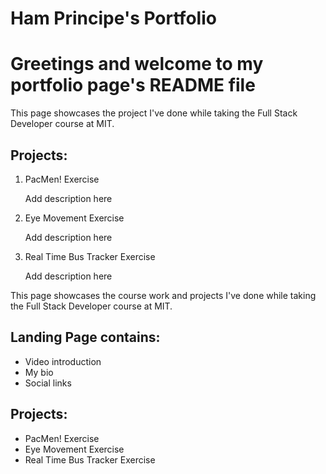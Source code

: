 # Ham Principe's Portfolio

<!-- Expand the Readme into sections like Description, How to Run, License under separate headers  -->

<h1>Greetings and welcome to my portfolio page's README file</h1>
<p>This page showcases the project I've done while taking the Full Stack Developer course at MIT.</p2>
<h2>Projects:</h2>
<ol>
    <li>PacMen! Exercise</li>
    <p>Add description here</p>
    <li>Eye Movement Exercise</li>
    <p>Add description here</p>
    <li>Real Time Bus Tracker Exercise</li>
    <p>Add description here</p>
</ol>

<p>This page showcases the course work and projects I've done while taking the Full Stack Developer course at MIT.</p2>
<h2>Landing Page contains:</h2>
<ul>
    <li>Video introduction</li>
  <li>My bio</li>
    <li>Social links</li>
</ul>

<h2>Projects:</h2>
<ul>
    <li>PacMen! Exercise</li>
    <li>Eye Movement Exercise</li>
    <li>Real Time Bus Tracker Exercise</li>
</ul>

